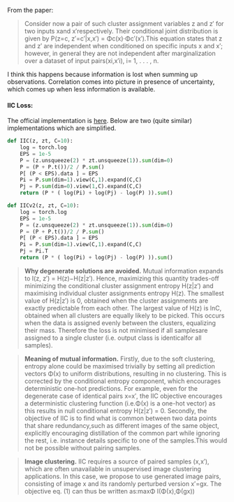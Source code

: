 From the paper:
> Consider  now  a  pair  of  such  cluster  assignment  variables z and z′ for two inputs xand x′respectively. Their conditional  joint distribution is given by P(z=c, z′=c′|x,x′) = Φc(x)·Φc′(x′).This equation states that z and z′ are independent when conditioned on specific inputs x and x′; however, in general they are not independent after marginalization over a dataset of input pairs(xi,x′i), i= 1, . . . , n. 

I think this happens because information is lost when summing up observations. Correlation comes into picture in presence of uncertainty, which comes up when less information is available.

#### IIC Loss:

The official implementation is [here](https://github.com/xu-ji/IIC/blob/master/code/utils/cluster/IID_losses.py#L6-L33). Below are two (quite similar) implementations which are simplified.

```python
def IIC(z, zt, C=10):
    log = torch.log
    EPS = 1e-5
    P = (z.unsqueeze(2) * zt.unsqueeze(1)).sum(dim=0)
    P = (P + P.t())/2 / P.sum()
    P[ (P < EPS).data ] = EPS
    Pi = P.sum(dim=1).view(C,1).expand(C,C)
    Pj = P.sum(dim=0).view(1,C).expand(C,C)
    return (P * ( log(Pi) + log(Pj) - log(P) )).sum()

def IICv2(z, zt, C=10):
    log = torch.log
    EPS = 1e-5
    P = (z.unsqueeze(2) * zt.unsqueeze(1)).sum(dim=0)
    P = (P + P.t())/2 / P.sum()
    P[ (P < EPS).data ] = EPS
    Pi = P.sum(dim=1).view(C,1).expand(C,C)
    Pj = Pi.T
    return (P * ( log(Pi) + log(Pj) - log(P) )).sum()
```


> __Why  degenerate  solutions  are  avoided.__ Mutual information expands to I(z, z′) = H(z)−H(z|z′). Hence, maximizing this quantity trades-off minimizing the conditional cluster assignment entropy H(z|z′) and maximising individual cluster assignments  entropy H(z). The  smallest  value  of H(z|z′) is 0, obtained when the cluster assignments are exactly predictable from each other. The largest value of H(z) is lnC, obtained when all clusters are equally likely to be picked. This occurs when the data is assigned evenly between the clusters, equalizing their mass. Therefore the loss is not minimised if all samplesare assigned to a single cluster (i.e. output class is identicalfor all samples).

> __Meaning of mutual information.__  Firstly, due to the soft clustering, entropy alone could be maximised trivially by setting all prediction vectors Φ(x) to uniform distributions, resulting in no clustering. This is corrected by the conditional entropy component, which encourages deterministic one-hot predictions. For example, even for the degenerate case of identical pairs x=x′, the IIC objective encourages a deterministic clustering function (i.e.Φ(x) is a one-hot vector) as this results in null conditional entropy H(z|z′) = 0. Secondly, the objective of IIC is to find what is common between two data points that share redundancy,such as different images of the same object, explicitly encouraging  distillation of the common part while  ignoring the rest, i.e. instance details specific to one of the samples.This would not be possible without pairing samples.

> __Image clustering.__ IIC requires a source of paired samples (x,x′), which are often unavailable in unsupervised image clustering applications. In this case, we propose to use generated image pairs, consisting of image x and its randomly perturbed version x′=gx. The objective eq. (1) can thus be written as:maxΦ I(Φ(x),Φ(gx))

